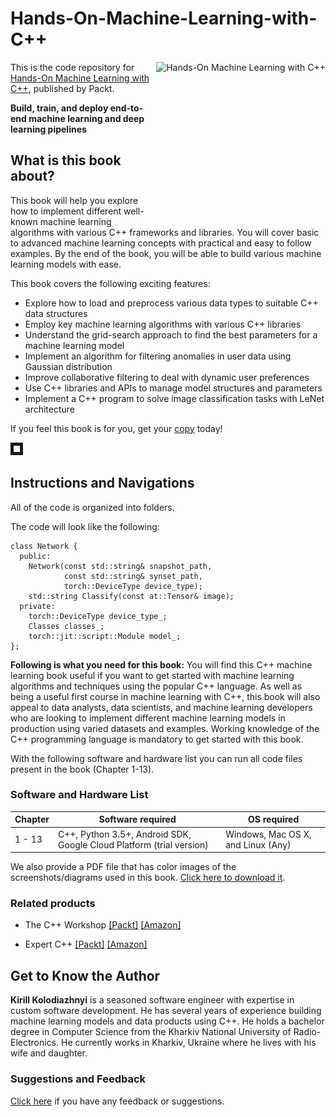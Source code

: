 # Hands-On-Machine-Learning-with-C++

<a href="https://www.packtpub.com/data/hands-on-machine-learning-with-c?utm_source=github&utm_medium=repository&utm_campaign=9781789955330"><img src="https://static.packt-cdn.com/products/9781789955330/cover/9781789955330-original.png" alt="Hands-On Machine Learning with C++" height="256px" align="right"></a>

This is the code repository for [Hands-On Machine Learning with C++](https://www.packtpub.com/data/hands-on-machine-learning-with-c?utm_source=github&utm_medium=repository&utm_campaign=9781789955330), published by Packt.

**Build, train, and deploy end-to-end machine learning and deep learning pipelines**

## What is this book about?
This book will help you explore how to implement different well-known machine learning algorithms with various C++ frameworks and libraries. You will cover basic to advanced machine learning concepts with practical and easy to follow examples. By the end of the book, you will be able to build various machine learning models with ease.

This book covers the following exciting features: 
* Explore how to load and preprocess various data types to suitable C++ data structures
* Employ key machine learning algorithms with various C++ libraries
* Understand the grid-search approach to find the best parameters for a machine learning model
* Implement an algorithm for filtering anomalies in user data using Gaussian distribution
* Improve collaborative filtering to deal with dynamic user preferences
* Use C++ libraries and APIs to manage model structures and parameters
* Implement a C++ program to solve image classification tasks with LeNet architecture

If you feel this book is for you, get your [copy](https://www.amazon.com/dp/B0881XCLY8) today!

<a href="https://www.packtpub.com/?utm_source=github&utm_medium=banner&utm_campaign=GitHubBanner"><img src="https://raw.githubusercontent.com/PacktPublishing/GitHub/master/GitHub.png" alt="https://www.packtpub.com/" border="5" /></a>

## Instructions and Navigations
All of the code is organized into folders.

The code will look like the following:
```
class Network {
  public:
    Network(const std::string& snapshot_path,
            const std::string& synset_path,
            torch::DeviceType device_type);
    std::string Classify(const at::Tensor& image);
  private:
    torch::DeviceType device_type_;
    Classes classes_;
    torch::jit::script::Module model_;
};

```

**Following is what you need for this book:**
You will find this C++ machine learning book useful if you want to get started with machine learning algorithms and techniques using the popular C++ language. As well as being a useful first course in machine learning with C++, this book will also appeal to data analysts, data scientists, and machine learning developers who are looking to implement different machine learning models in production using varied datasets and examples. Working knowledge of the C++ programming language is mandatory to get started with this book.

With the following software and hardware list you can run all code files present in the book (Chapter 1-13).

### Software and Hardware List

| Chapter  | Software required                                                                    | OS required                        |
| -------- | -------------------------------------------------------------------------------------| -----------------------------------|
| 1 - 13   |   C++, Python 3.5+, Android SDK, Google Cloud Platform (trial version)                | Windows, Mac OS X, and Linux (Any) |

We also provide a PDF file that has color images of the screenshots/diagrams used in this book. [Click here to download it](https://static.packt-cdn.com/downloads/9781789955330_ColorImages.pdf).


### Related products <Other books you may enjoy>
* The C++ Workshop [[Packt]](https://www.packtpub.com/programming/the-c-workshop?utm_source=github&utm_medium=repository&utm_campaign=9781839216626) [[Amazon]](https://www.amazon.com/Workshop-New-Interactive-Approach-Learning-ebook/dp/B082451SZ9)

* Expert C++ [[Packt]](https://www.packtpub.com/programming/mastering-c-programming?utm_source=github&utm_medium=repository&utm_campaign=9781838552657) [[Amazon]](https://www.amazon.com/Expert-proficient-programmer-learning-practices-ebook/dp/B085G6VVW2)

## Get to Know the Author
**Kirill Kolodiazhnyi**
is a seasoned software engineer with expertise in custom software development. He has several years of experience building machine learning models and data products using C++. He holds a bachelor degree in Computer Science from the Kharkiv National University of Radio-Electronics. He currently works in Kharkiv, Ukraine where he lives with his wife and daughter.

### Suggestions and Feedback
[Click here](https://docs.google.com/forms/d/e/1FAIpQLSdy7dATC6QmEL81FIUuymZ0Wy9vH1jHkvpY57OiMeKGqib_Ow/viewform) if you have any feedback or suggestions.

